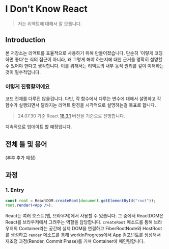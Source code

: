# I Don't Know React

> 저는 리액트에 대해서 잘 모릅니다.

## Introduction

본 저장소는 리액트를 효율적으로 사용하기 위해 만들어졌습니다. 단순히 '이렇게 코딩하면 좋다'는 식의 접근이 아니라, 왜 그렇게 해야 하는지에 대한 근거를 명확히 설명할 수 있어야 한다고 생각합니다. 이를 위해서는 리액트의 내부 동작 원리를 깊이 이해하는 것이 필수적입니다.

### 이렇게 진행할꺼에요

코드 전체를 다루진 않을겁니다. 다만, 각 함수에서 다루는 변수에 대해서 설명하고 각 함수가 실행되면서 달라지는 리액트 환경을 시각적으로 설명하는걸 목표로 합니다.

> 24.07.30 기준 React [18.3.1](https://github.com/facebook/react/tree/v18.3.1) 버전을 기준으로 진행합니다.

지속적으로 업데이트 할 예정입니다.

## 전체 틀 및 용어

(추후 추가 예정)

## 과정

### 1. Entry

```jsx
const root = ReactDOM.createRoot(document.getElementById("root"));
root.render(<App />);
```

React는 여러 호스트(앱, 브라우저)에서 사용할 수 있습니다. 그 중에서 ReactDOM은 React를 브라우저에서 그려주는 역할을 담당합니다. `createRoot` 메소드를 통해 브라우저의 Container라는 공간에 실제 DOM을 연결하고 FiberRootNode와 HostRoot를 생성하고 `render` 메소드를 통해 workInProgress에서 App 컴포넌트를 생성해서 재조정 과정(Render, Commit Phase)를 거쳐 Container에 페인팅합니다.
